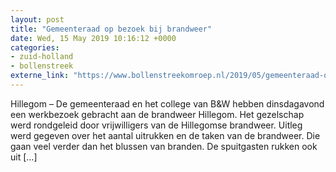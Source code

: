 ```yaml
---
layout: post
title: "Gemeenteraad op bezoek bij brandweer"
date: Wed, 15 May 2019 10:16:12 +0000
categories: 
- zuid-holland 
- bollenstreek 
externe_link: "https://www.bollenstreekomroep.nl/2019/05/gemeenteraad-op-bezoek-bij-brandweer/"
---
```


Hillegom &#8211; De gemeenteraad en het college van B&#38;W hebben dinsdagavond een werkbezoek gebracht aan de brandweer Hillegom. Het gezelschap werd rondgeleid door vrijwilligers van de Hillegomse brandweer. Uitleg werd gegeven over het aantal uitrukken en de taken van de brandweer. Die gaan veel verder dan het blussen van branden. De spuitgasten rukken ook uit [&#8230;]
